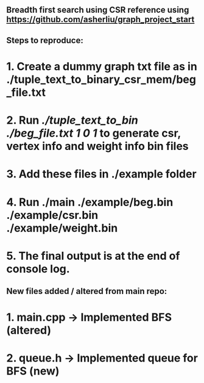 ## Breadth first search using CSR reference using https://github.com/asherliu/graph_project_start

## Steps to reproduce:

 # 1. Create a dummy graph txt file as in ./tuple_text_to_binary_csr_mem/beg_file.txt
 # 2. Run <i> ./tuple_text_to_bin ./beg_file.txt 1 0 1 </i> to generate csr, vertex info and weight info bin files
 # 3. Add these files in ./example folder
 # 4. Run ./main ./example/beg.bin ./example/csr.bin ./example/weight.bin
 # 5. The final output is at the end of console log.

## New files added / altered from main repo:
 
 # 1. main.cpp -> Implemented BFS (altered)
 # 2. queue.h -> Implemented queue for BFS (new) 